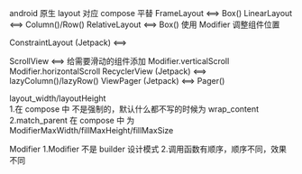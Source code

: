 android 原生 layout 对应 compose 平替
FrameLayout <==> Box()
LinearLayout <==> Column()/Row()
RelativeLayout <==> Box()  使用 Modifier 调整组件位置

ConstraintLayout (Jetpack) <==>

ScrollView <==> 给需要滑动的组件添加 Modifier.verticalScroll Modifier.horizontalScroll
RecyclerView (Jetpack) <==> lazyColumn()/lazyRow()
ViewPager (Jetpack)  <==>  Pager()



layout_width/layoutHeight  
1.在 compose 中 不是强制的，默认什么都不写的时候为 wrap_content
2.match_parent 在 compose 中 为 ModifierMaxWidth/fillMaxHeight/fillMaxSize



Modifier
1.Modifier 不是 builder 设计模式
2.调用函数有顺序，顺序不同，效果不同
